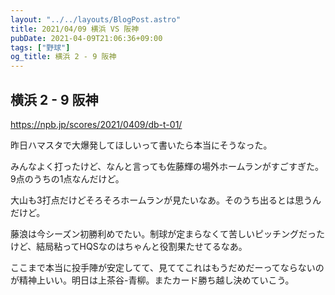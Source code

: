 ```yaml
---
layout: "../../layouts/BlogPost.astro"
title: 2021/04/09 横浜 VS 阪神
pubDate: 2021-04-09T21:06:36+09:00
tags: ["野球"]
og_title: 横浜 2 - 9 阪神
---
```


## 横浜 2 - 9 阪神

https://npb.jp/scores/2021/0409/db-t-01/


昨日ハマスタで大爆発してほしいって書いたら本当にそうなった。

みんなよく打ったけど、なんと言っても佐藤輝の場外ホームランがすごすぎた。9点のうちの1点なんだけど。

大山も3打点だけどそろそろホームランが見たいなあ。そのうち出るとは思うんだけど。

藤浪は今シーズン初勝利めでたい。制球が定まらなくて苦しいピッチングだったけど、結局粘ってHQSなのはちゃんと役割果たせてるなあ。

ここまで本当に投手陣が安定してて、見ててこれはもうだめだーってならないのが精神上いい。明日は上茶谷-青柳。またカード勝ち越し決めていこう。
